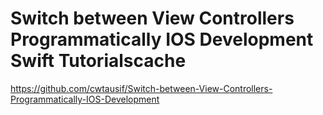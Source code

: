 # Switch between View Controllers Programmatically IOS Development Swift Tutorialscache
https://github.com/cwtausif/Switch-between-View-Controllers-Programmatically-IOS-Development
